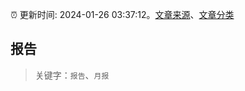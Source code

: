 :alarm_clock: 更新时间: 2024-01-26 03:37:12。[文章来源](/README.md)、[文章分类](/TAGS.md)

## 报告


> 关键字：`报告`、`月报`



